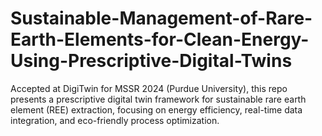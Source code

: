 # Sustainable-Management-of-Rare-Earth-Elements-for-Clean-Energy-Using-Prescriptive-Digital-Twins
Accepted at DigiTwin for MSSR 2024 (Purdue University), this repo presents a prescriptive digital twin framework for sustainable rare earth element (REE) extraction, focusing on energy efficiency, real-time data integration, and eco-friendly process optimization.
